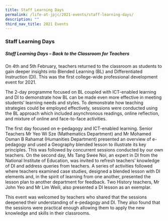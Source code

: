 ```yaml
---
title: Staff Learning Days
permalink: /life-at-jpjc/2021-events/staff-learning-days/
description: ""
third_nav_title: 2021 Events
---
```

### **Staff Learning Days**
##### **Staff Learning Days – Back to the Classroom for Teachers**
On 4th and 5th February, teachers returned to the classroom as students to gain deeper insights into Blended Learning (BL) and Differentiated Instruction (DI). This was the first college-wide professional development event for 2021.

The 2-day programme focused on BL coupled with ICT-enabled learning and DI to demonstrate how BL can be made even more effective in meeting students’ learning needs and styles. To demonstrate how teaching strategies could be employed effectively, sessions were conducted using the BL approach which included asynchronous readings, online reflection, and mixture of online and face-to-face activities.

The first day focused on e-pedagogy and ICT-enabled learning. Senior Teachers Mr Yeo Wi Sze (Mathematics Department) and Mr Mohamed Osman B Rahamat (Humanities Department) presented an overview of e-pedagogy and used a Geography blended lesson to illustrate its key principles. This was followed by concurrent sessions conducted by our own teachers. On the second day, Ms Tang Swee Noi, an expert in DI from the National Institute of Education, was invited to refresh teachers’ knowledge of DI and address queries from teachers. A series of activities followed where teachers examined case studies, designed a blended lesson with DI elements and, in the spirit of learning from one another, presented the lesson plan to another department for feedback. Two History teachers, Mr John Yeo and Mr Lim Weili, also presented a DI lesson as an exemplar.

This event was welcomed by teachers who shared that the sessions deepened their understanding of e-pedagogy and DI. They also found that the sessions were practical enough allowing them to apply the new knowledge and skills in their classrooms. 
